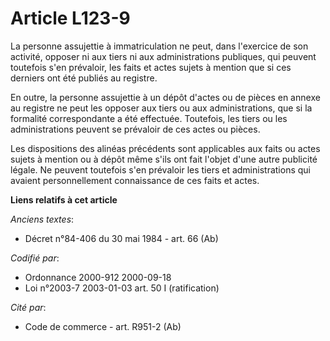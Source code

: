 # Article L123-9

La personne assujettie à immatriculation ne peut, dans l'exercice de son activité, opposer ni aux tiers ni aux
administrations publiques, qui peuvent toutefois s'en prévaloir, les faits et actes sujets à mention que si ces derniers ont
été publiés au registre.

En outre, la personne assujettie à un dépôt d'actes ou de pièces en annexe au registre ne peut les opposer aux tiers ou aux
administrations, que si la formalité correspondante a été effectuée. Toutefois, les tiers ou les administrations peuvent se
prévaloir de ces actes ou pièces.

Les dispositions des alinéas précédents sont applicables aux faits ou actes sujets à mention ou à dépôt même s'ils ont fait
l'objet d'une autre publicité légale. Ne peuvent toutefois s'en prévaloir les tiers et administrations qui avaient
personnellement connaissance de ces faits et actes.

**Liens relatifs à cet article**

_Anciens textes_:

  - Décret n°84-406 du 30 mai 1984 - art. 66 (Ab)

_Codifié par_:

  - Ordonnance 2000-912 2000-09-18
  - Loi n°2003-7 2003-01-03 art. 50 I (ratification)

_Cité par_:

  - Code de commerce - art. R951-2 (Ab)

